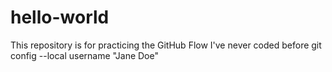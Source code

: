 # hello-world
This repository is for practicing the GitHub Flow
I've never coded before
git config --local username "Jane Doe"
